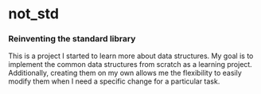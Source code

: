 # not_std

### Reinventing the standard library

This is a project I started to learn more about data structures. My goal is to implement the common data structures from scratch as a learning project. Additionally, creating them on my own allows me the flexibility to easily modify them when I need a specific change for a particular task.
